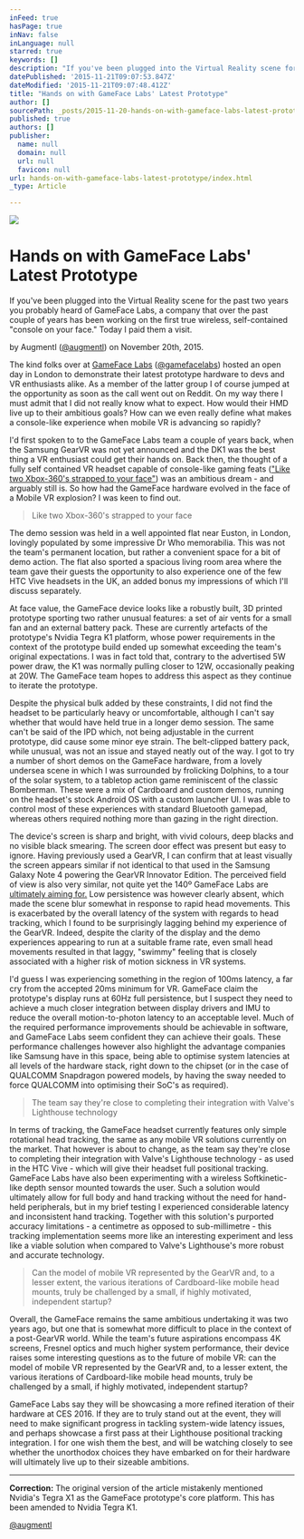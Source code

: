 ```yaml
---
inFeed: true
hasPage: true
inNav: false
inLanguage: null
starred: true
keywords: []
description: "If you've been plugged into the Virtual Reality scene for the past two years you probably heard of GameFace Labs, a company working on the first true \"console on your face.\" Today I paid them a visit."
datePublished: '2015-11-21T09:07:53.847Z'
dateModified: '2015-11-21T09:07:48.412Z'
title: "Hands on with GameFace Labs' Latest Prototype"
author: []
sourcePath: _posts/2015-11-20-hands-on-with-gameface-labs-latest-prototype.md
published: true
authors: []
publisher:
  name: null
  domain: null
  url: null
  favicon: null
url: hands-on-with-gameface-labs-latest-prototype/index.html
_type: Article

---
```

![](https://the-grid-user-content.s3-us-west-2.amazonaws.com/d0729e3c-c144-4f68-8609-c0c8929a8f58.jpg)

# 

# Hands on with GameFace Labs' Latest Prototype

If you've been plugged into the Virtual Reality scene for the past two years you probably heard of GameFace Labs, a company that over the past couple of years has been working on the first true wireless, self-contained "console on your face." Today I paid them a visit. 

by Augmentl ([@augmentl][0]) on November 20th, 2015\.

The kind folks over at [GameFace Labs][1] ([@gamefacelabs][2]) hosted an open day in London to demonstrate their latest prototype hardware to devs and VR enthusiasts alike. As a member of the latter group I of course jumped at the opportunity as soon as the call went out on Reddit. On my way there I must admit that I did not really know what to expect. How would their HMD live up to their ambitious goals? How can we even really define what makes a console-like experience when mobile VR is advancing so rapidly? 

I'd first spoken to to the GameFace Labs team a couple of years back, when the Samsung GearVR was not yet announced and the DK1 was the best thing a VR enthusiast could get their hands on. Back then, the thought of a fully self contained VR headset capable of console-like gaming feats (["Like two Xbox-360's strapped to your face"][3]) was an ambitious dream - and arguably still is. So how had the GameFace hardware evolved in the face of a Mobile VR explosion? I was keen to find out. 
> 
> Like two Xbox-360's strapped to your face

The demo session was held in a well appointed flat near Euston, in London, lovingly populated by some impressive Dr Who memorabilia. This was not the team's permanent location, but rather a convenient space for a bit of demo action. The flat also sported a spacious living room area where the team gave their guests the opportunity to also experience one of the few HTC Vive headsets in the UK, an added bonus my impressions of which I'll discuss separately. 

At face value, the GameFace device looks like a robustly built, 3D printed prototype sporting two rather unusual features: a set of air vents for a small fan and an external battery pack. These are currently artefacts of the prototype's Nvidia Tegra K1 platform, whose power requirements in the context of the prototype build ended up somewhat exceeding the team's original expectations. 
I was in fact told that, contrary to the advertised 5W power draw, the K1 was normally pulling closer to 12W, occasionally peaking at 20W. The GameFace team hopes to address this aspect as they continue to iterate the prototype. 

Despite the physical bulk added by these constraints, I did not find the headset to be particularly heavy or uncomfortable, although I can't say whether that would have held true in a longer demo session. The same can't be said of the IPD which, not being adjustable in the current prototype, did cause some minor eye strain. The belt-clipped battery pack, while unusual, was not an issue and stayed neatly out of the way. I got to try a number of short demos on the GameFace hardware, from a lovely undersea scene in which I was surrounded by frolicking Dolphins, to a tour of the solar system, to a tabletop action game reminiscent of the classic Bomberman. These were a mix of Cardboard and custom demos, running on the headset's stock Android OS with a custom launcher UI. I was able to control most of these experiences with standard Bluetooth gamepad, whereas others required nothing more than gazing in the right direction. 

The device's screen is sharp and bright, with vivid colours, deep blacks and no visible black smearing. The screen door effect was present but easy to ignore. Having previously used a GearVR, I can confirm that at least visually the screen appears similar if not identical to that used in the Samsung Galaxy Note 4 powering the GearVR Innovator Edition. The perceived field of view is also very similar, not quite yet the 140º GameFace Labs are [ultimately aiming for.][3]
Low persistence was however clearly absent, which made the scene blur somewhat in response to rapid head movements. This is exacerbated by the overall latency of the system with regards to head tracking, which I found to be surprisingly lagging behind my experience of the GearVR. Indeed, despite the clarity of the display and the demo experiences appearing to run at a suitable frame rate, even small head movements resulted in that laggy, "swimmy" feeling that is closely associated with a higher risk of motion sickness in VR systems.

I'd guess I was experiencing something in the region of 100ms latency, a far cry from the accepted 20ms minimum for VR. GameFace claim the prototype's display runs at 60Hz full persistence, but I suspect they need to achieve a much closer integration between display drivers and IMU to reduce the overall motion-to-photon latency to an acceptable level. Much of the required performance improvements should be achievable in software, and GameFace Labs seem confident they can achieve their goals. These performance challenges however also highlight the advantage companies like Samsung have in this space, being able to optimise system latencies at all levels of the hardware stack, right down to the chipset (or in the case of QUALCOMM Snapdragon powered models, by having the sway needed to force QUALCOMM into optimising their SoC's as required).

> The team say they're close to completing their integration with Valve's Lighthouse technology

In terms of tracking, the GameFace headset currently features only simple rotational head tracking, the same as any mobile VR solutions currently on the market. That however is about to change, as the team say they're close to completing their integration with Valve's Lighthouse technology - as used in the HTC Vive - which will give their headset full positional tracking. 
GameFace Labs have also been experimenting with a wireless Softkinetic-like depth sensor mounted towards the user. Such a solution would ultimately allow for full body and hand tracking without the need for hand-held peripherals, but in my brief testing I experienced considerable latency and inconsistent hand tracking. Together with this solution's purported accuracy limitations - a centimetre as opposed to sub-millimetre - this tracking implementation seems more like an interesting experiment and less like a viable solution when compared to Valve's Lighthouse's more robust and accurate technology. 
> 
> Can the model of mobile VR represented by the GearVR and, to a lesser extent, the various iterations of Cardboard-like mobile head mounts, truly be challenged by a small, if highly motivated, independent startup? 

Overall, the GameFace remains the same ambitious undertaking it was two years ago, but one that is somewhat more difficult to place in the context of a post-GearVR world. While the team's future aspirations encompass 4K screens, Fresnel optics and much higher system performance, their device raises some interesting questions as to the future of mobile VR: can the model of mobile VR represented by the GearVR and, to a lesser extent, the various iterations of Cardboard-like mobile head mounts, truly be challenged by a small, if highly motivated, independent startup?

GameFace Labs say they will be showcasing a more refined iteration of their hardware at CES 2016\. If they are to truly stand out at the event, they will need to make significant progress in tackling system-wide latency issues, and perhaps showcase a first pass at their Lighthouse positional tracking integration. I for one wish them the best, and will be watching closely to see whether the unorthodox choices they have embarked on for their hardware will ultimately live up to their sizeable ambitions.

****

**Correction:** The original version of the article mistakenly mentioned Nvidia's Tegra X1 as the GameFace prototype's core platform. This has been amended to Nvidia Tegra K1\. 

[@augmentl
][4]

[0]: http://twitter.com/augmentl
[1]: http://gamefacelabs.com/
[2]: http://twitter.com/gamefacelabs
[3]: http://gamefacelabs.com/features.html
[4]: http://www.twitter.com/augmentl